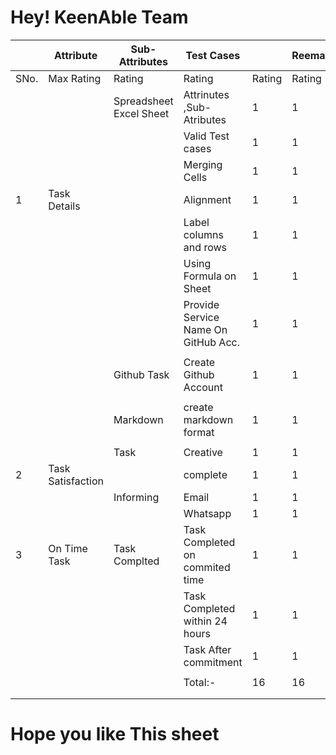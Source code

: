 # Hey! KeenAble Team
|      | Attribute         | Sub-Attributes          | Test Cases                          |        | Reema  | Madhu  | Desh\_Dpk | Prachi | Amar   | Aditya | Nishith | Dipu   | Manoj | Parash | Abdul |
| ---- | ----------------- | ----------------------- | ----------------------------------- | ------ | ------ | ------ | --------- | ------ | ------ | ------ | ------- | ------ | ----- | ------ | ----- |
| SNo. | Max Rating        | Rating                  | Rating                              | Rating | Rating | Rating | Rating    | Rating | Rating | Rating | Rating  | Rating |
|      |                   | Spreadsheet Excel Sheet | Attrinutes ,Sub-Atributes           | 1      | 1      | 1      | 1         | 1      | 1      | 1      | 1       | 1      | 1     | 1      | 1     |
|      |                   |                         | Valid Test cases                    | 1      | 1      | 1      | 1         | 1      | 1      | 1      | 1       | 1      | 1     | 0      | 0     |
|      |                   |                         | Merging Cells                       | 1      | 1      | 1      | 1         | 1      | 1      | 1      | 1       | 1      | 1     | 1      | 1     |
| 1    | Task Details      |                         | Alignment                           | 1      | 1      | 1      | 0         | 1      | 1      | 1      | 1       | 1      | 1     | 1      | 1     |
|      |                   |                         | Label columns and rows              | 1      | 1      | 1      | 1         | 1      | 1      | 1      | 1       | 0      | 1     | 0      | 1     |
|      |                   |                         | Using Formula on Sheet              | 1      | 1      | 0      | 1         | 0      | 1      | 1      | 1       | 1      | 1     | 1      | 1     |
|      |                   |                         | Provide Service Name On GitHub Acc. | 1      | 1      | 1      | 1         | 1      | 0      | 1      | 1       | 1      | 1     | 1      | 1     |
|      |                   |                         |                                     |        |        |        |           |        |        |        |         |        |       |        |       |
|      |                   | Github Task             | Create Github Account               | 1      | 1      | 1      | 1         | 1      | 1      | 1      | 1       | 1      | 1     | 1      | 1     |
|      |                   |                         |                                     |        |        |        |           |        |        |        |         |        |       |        |       |
|      |                   | Markdown                | create markdown format              | 1      | 1      | 1      | 1         | 1      | 1      | 1      | 1       | 0      | 1     | 1      | 1     |
|      |                   |                         |                                     |        |        |        |           |        |        |        |         |        |       |        |       |
|      |                   | Task                    | Creative                            | 1      | 1      | 1      | 1         | 0      | 1      | 0      | 0       | 0      | 0     | 1      | 0     |
| 2    | Task Satisfaction |                         | complete                            | 1      | 1      | 1      | 1         | 1      | 1      | 1      | 1       | 1      | 1     | 1      | 1     |
|      |                   | Informing               | Email                               | 1      | 1      | 1      | 1         | 1      | 1      | 1      | 1       | 1      | 1     | 1      | 1     |
|      |                   |                         | Whatsapp                            | 1      | 1      | 1      | 1         | 1      | 1      | 1      | 1       | 1      | 1     | 1      | 1     |
| 3    | On Time Task      | Task Complted           | Task Completed on commited time     | 1      | 1      | 1      | 1         | 1      | 1      | 1      | 1       | 1      | 1     | 1      | 1     |
|      |                   |                         | Task Completed within 24 hours      | 1      | 1      | 1      | 1         | 1      | 1      | 1      | 1       | 1      | 1     | 1      | 1     |
|      |                   |                         | Task After commitment               | 1      | 1      | 1      | 1         | 1      | 1      | 1      | 1       | 1      | 1     | 1      | 1     |
|      |                   |                         |                                     |        |        |        |           |        |        |        |         |        |       |        |       |
|      |                   |                         | Total:-                             | 16     | 16     | 15     | 15        | 14     | 15     | 15     | 15      | 13     | 15    | 14     | 14    |
|      |                   |                         |                                     |        |        |        |           |        |        |        |         |        |       |        |       |
|      |                   |                         |                                     |        |        |        |           |        |        |        |         |        |       |        |

# Hope you like This sheet
